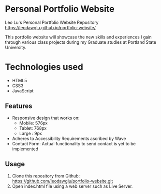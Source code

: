 # Personal Portfolio Website

Leo Lu's Personal Portfolio Website Repository
https://leodawglu.github.io/portfolio-website/

This portfolio website will showcase the new skills and experiences I gain
through various class projects during my Graduate studies
at Portland State University.

# Technologies used
* HTML5
* CSS3
* JavaScript

## Features
* Responsive design that works on:
  - Mobile: 576px
  - Tablet: 768px
  - Large : 9px
* Adheres to Accessibility Requirements ascribed by Wave
* Contact Form: Actual functionality to send contact is yet to be implemented

## Usage
1. Clone this repository from Github:
https://github.com/leodawglu/portfolio-website.git
2. Open index.html file using a web server such as Live Server.
